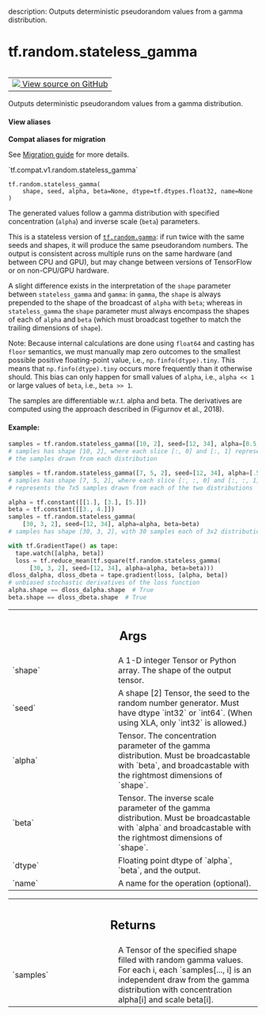description: Outputs deterministic pseudorandom values from a gamma distribution.

<div itemscope itemtype="http://developers.google.com/ReferenceObject">
<meta itemprop="name" content="tf.random.stateless_gamma" />
<meta itemprop="path" content="Stable" />
</div>

# tf.random.stateless_gamma

<!-- Insert buttons and diff -->

<table class="tfo-notebook-buttons tfo-api nocontent" align="left">
<td>
  <a target="_blank" href="https://github.com/tensorflow/tensorflow/blob/r2.4/tensorflow/python/ops/stateless_random_ops.py#L313-L410">
    <img src="https://www.tensorflow.org/images/GitHub-Mark-32px.png" />
    View source on GitHub
  </a>
</td>
</table>



Outputs deterministic pseudorandom values from a gamma distribution.

<section class="expandable">
  <h4 class="showalways">View aliases</h4>
  <p>
<b>Compat aliases for migration</b>
<p>See
<a href="https://www.tensorflow.org/guide/migrate">Migration guide</a> for
more details.</p>
<p>`tf.compat.v1.random.stateless_gamma`</p>
</p>
</section>

<pre class="devsite-click-to-copy prettyprint lang-py tfo-signature-link">
<code>tf.random.stateless_gamma(
    shape, seed, alpha, beta=None, dtype=tf.dtypes.float32, name=None
)
</code></pre>



<!-- Placeholder for "Used in" -->

The generated values follow a gamma distribution with specified concentration
(`alpha`) and inverse scale (`beta`) parameters.

This is a stateless version of <a href="../../tf/random/gamma.md"><code>tf.random.gamma</code></a>: if run twice with the same
seeds and shapes, it will produce the same pseudorandom numbers. The output is
consistent across multiple runs on the same hardware (and between CPU and
GPU),
but may change between versions of TensorFlow or on non-CPU/GPU hardware.

A slight difference exists in the interpretation of the `shape` parameter
between `stateless_gamma` and `gamma`: in `gamma`, the `shape` is always
prepended to the shape of the broadcast of `alpha` with `beta`; whereas in
`stateless_gamma` the `shape` parameter must always encompass the shapes of
each of `alpha` and `beta` (which must broadcast together to match the
trailing dimensions of `shape`).

Note: Because internal calculations are done using `float64` and casting has
`floor` semantics, we must manually map zero outcomes to the smallest
possible positive floating-point value, i.e., `np.finfo(dtype).tiny`.  This
means that `np.finfo(dtype).tiny` occurs more frequently than it otherwise
should.  This bias can only happen for small values of `alpha`, i.e.,
`alpha << 1` or large values of `beta`, i.e., `beta >> 1`.

The samples are differentiable w.r.t. alpha and beta.
The derivatives are computed using the approach described in
(Figurnov et al., 2018).

#### Example:



```python
samples = tf.random.stateless_gamma([10, 2], seed=[12, 34], alpha=[0.5, 1.5])
# samples has shape [10, 2], where each slice [:, 0] and [:, 1] represents
# the samples drawn from each distribution

samples = tf.random.stateless_gamma([7, 5, 2], seed=[12, 34], alpha=[.5, 1.5])
# samples has shape [7, 5, 2], where each slice [:, :, 0] and [:, :, 1]
# represents the 7x5 samples drawn from each of the two distributions

alpha = tf.constant([[1.], [3.], [5.]])
beta = tf.constant([[3., 4.]])
samples = tf.random.stateless_gamma(
    [30, 3, 2], seed=[12, 34], alpha=alpha, beta=beta)
# samples has shape [30, 3, 2], with 30 samples each of 3x2 distributions.

with tf.GradientTape() as tape:
  tape.watch([alpha, beta])
  loss = tf.reduce_mean(tf.square(tf.random.stateless_gamma(
      [30, 3, 2], seed=[12, 34], alpha=alpha, beta=beta)))
dloss_dalpha, dloss_dbeta = tape.gradient(loss, [alpha, beta])
# unbiased stochastic derivatives of the loss function
alpha.shape == dloss_dalpha.shape  # True
beta.shape == dloss_dbeta.shape  # True
```

<!-- Tabular view -->
 <table class="responsive fixed orange">
<colgroup><col width="214px"><col></colgroup>
<tr><th colspan="2"><h2 class="add-link">Args</h2></th></tr>

<tr>
<td>
`shape`
</td>
<td>
A 1-D integer Tensor or Python array. The shape of the output tensor.
</td>
</tr><tr>
<td>
`seed`
</td>
<td>
A shape [2] Tensor, the seed to the random number generator. Must have
dtype `int32` or `int64`. (When using XLA, only `int32` is allowed.)
</td>
</tr><tr>
<td>
`alpha`
</td>
<td>
Tensor. The concentration parameter of the gamma distribution. Must
be broadcastable with `beta`, and broadcastable with the rightmost
dimensions of `shape`.
</td>
</tr><tr>
<td>
`beta`
</td>
<td>
Tensor. The inverse scale parameter of the gamma distribution. Must be
broadcastable with `alpha` and broadcastable with the rightmost dimensions
of `shape`.
</td>
</tr><tr>
<td>
`dtype`
</td>
<td>
Floating point dtype of `alpha`, `beta`, and the output.
</td>
</tr><tr>
<td>
`name`
</td>
<td>
A name for the operation (optional).
</td>
</tr>
</table>



<!-- Tabular view -->
 <table class="responsive fixed orange">
<colgroup><col width="214px"><col></colgroup>
<tr><th colspan="2"><h2 class="add-link">Returns</h2></th></tr>

<tr>
<td>
`samples`
</td>
<td>
A Tensor of the specified shape filled with random gamma values.
For each i, each `samples[..., i] is an independent draw from the gamma
distribution with concentration alpha[i] and scale beta[i].
</td>
</tr>
</table>

